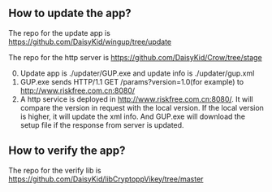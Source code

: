 How to update the app?
---------------
The repo for the update app is
https://github.com/DaisyKid/wingup/tree/update

The repo for the http server is
https://github.com/DaisyKid/Crow/tree/stage


0. Update app is ./updater/GUP.exe and update info is ./updater/gup.xml
1. GUP.exe sends HTTP/1.1 GET /params?version=1.0(for example) to http://www.riskfree.com.cn:8080/
2. A http service is deployed in http://www.riskfree.com.cn:8080/. It will compare the version in request
with the local version. If the local version is higher, it will update the xml info. And GUP.exe
will download the setup file if the response from server is updated.



How to verify the app?
---------------
The repo for the verify lib is
https://github.com/DaisyKid/libCryptoppVikey/tree/master